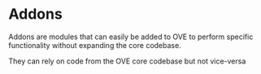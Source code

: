 # Addons

Addons are modules that can easily be added to OVE to perform specific functionality without expanding the core codebase. 

They can rely on code from the OVE core codebase but not vice-versa
